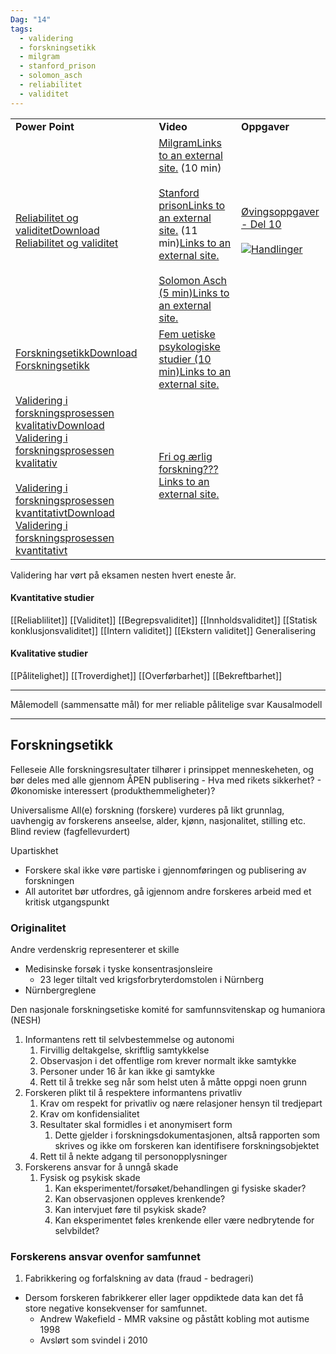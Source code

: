 ```yaml
---
Dag: "14"
tags:
  - validering
  - forskningsetikk
  - milgram
  - stanford_prison
  - solomon_asch
  - reliabilitet
  - validitet
---
```

|                                                                                                                                                                                                                                                                                                                                                                                                                                                                                                                                                                                                                                                   |                                                                                                                                                                                                                                                                                                                                                                                   |                                                                                                                                                                                                                                                                            |
| ------------------------------------------------------------------------------------------------------------------------------------------------------------------------------------------------------------------------------------------------------------------------------------------------------------------------------------------------------------------------------------------------------------------------------------------------------------------------------------------------------------------------------------------------------------------------------------------------------------------------------------------------- | --------------------------------------------------------------------------------------------------------------------------------------------------------------------------------------------------------------------------------------------------------------------------------------------------------------------------------------------------------------------------------- | -------------------------------------------------------------------------------------------------------------------------------------------------------------------------------------------------------------------------------------------------------------------------- |
| **Power Point**                                                                                                                                                                                                                                                                                                                                                                                                                                                                                                                                                                                                                                   | **Video**                                                                                                                                                                                                                                                                                                                                                                         | **Oppgaver**                                                                                                                                                                                                                                                               |
| [Reliabilitet og validitet](https://usn.instructure.com/courses/33297/files/3890789?wrap=1 "Reliabilitet og validitet.ppt")[Download Reliabilitet og validitet](https://usn.instructure.com/courses/33297/files/3890789/download?download_frd=1)                                                                                                                                                                                                                                                                                                                                                                                                  | [MilgramLinks to an external site.](https://www.youtube.com/watch?v=y6GxIuljT3w) (10 min) <br><br>[Stanford prisonLinks to an external site.](https://www.youtube.com/watch?v=IRR7CwdHxUE) (11 min)[Links to an external site.](https://www.youtube.com/watch?v=KND_bBDE8RQ)<br><br>[Solomon Asch (5 min)Links to an external site.](https://www.youtube.com/watch?v=TYIh4MkcfJA) | [Øvingsoppgaver - Del 10](https://usn.instructure.com/courses/33297/files/3716638?wrap=1 "Arbeidsoppgaver Dag 10.doc")<br><br>[![](https://usn.instructure.com/images/svg-icons/svg_icon_download.svg)Handlinger](https://usn.instructure.com/courses/33297/pages/dag-10#) |
| [Forskningsetikk](https://usn.instructure.com/courses/33297/files/3890787?wrap=1 "Forskningsetikk.pptx")[Download Forskningsetikk](https://usn.instructure.com/courses/33297/files/3890787/download?download_frd=1)                                                                                                                                                                                                                                                                                                                                                                                                                               | [Fem uetiske psykologiske studier (10 min)Links to an external site.](https://www.youtube.com/watch?v=zZ3l1jgmYrY)                                                                                                                                                                                                                                                                |                                                                                                                                                                                                                                                                            |
| [Validering i forskningsprosessen kvalitativ](https://usn.instructure.com/courses/33297/files/3890791?wrap=1 "Validering i forskningsprosessen- kvalitativ tilnærming.doc")[Download Validering i forskningsprosessen kvalitativ](https://usn.instructure.com/courses/33297/files/3890791/download?download_frd=1)<br><br>[Validering i forskningsprosessen kvantitativt](https://usn.instructure.com/courses/33297/files/3890790?wrap=1 "Validering i forskningsprosessen- kvantitativ tilnærming.doc")[Download Validering i forskningsprosessen kvantitativt](https://usn.instructure.com/courses/33297/files/3890790/download?download_frd=1) | [Fri og ærlig forskning???Links to an external site.](https://www.youtube.com/watch?v=JSV4VZ8gdUQ)                                                                                                                                                                                                                                                                                |                                                                                                                                                                                                                                                                            |

Validering har vørt på eksamen nesten hvert eneste år.

#### Kvantitative studier
[[Reliablilitet]]
[[Validitet]]
	[[Begrepsvaliditet]]
	[[Innholdsvaliditet]]
	[[Statisk konklusjonsvaliditet]]
	[[Intern validitet]]
	[[Ekstern validitet]]
		Generalisering

#### Kvalitative studier
[[Pålitelighet]]
[[Troverdighet]]
[[Overførbarhet]]
[[Bekreftbarhet]]

---

Målemodell (sammensatte mål) for mer reliable pålitelige svar
Kausalmodell

---

## Forskningsetikk

Felleseie
	Alle forskningsresultater tilhører i prinsippet menneskeheten, og bør deles med alle gjennom ÅPEN publisering
		- Hva med rikets sikkerhet?
		- Økonomiske interessert (produkthemmeligheter)?

Universalisme
	All(e) forskning (forskere) vurderes på likt grunnlag, uavhengig av forskerens anseelse, alder, kjønn, nasjonalitet, stilling etc.
		Blind review (fagfellevurdert)

Upartiskhet
- Forskere skal ikke vøre partiske i gjennomføringen og publisering av forskningen
- All autoritet bør utfordres, gå igjennom andre forskeres arbeid med et kritisk utgangspunkt

### Originalitet

Andre verdenskrig representerer et skille

- Medisinske forsøk i tyske konsentrasjonsleire
	- 23 leger tiltalt ved krigsforbryterdomstolen i Nürnberg
- Nürnbergreglene

Den nasjonale forskningsetiske komité for samfunnsvitenskap og humaniora (NESH)
1. Informantens rett til selvbestemmelse og autonomi
	1. Firvillig deltakgelse, skriftlig samtykkelse
	2. Observasjon i det offentlige rom krever normalt ikke samtykke
	3. Personer under 16 år kan ikke gi samtykke
	4. Rett til å trekke seg når som helst uten å måtte oppgi noen grunn
2. Forskeren plikt til å respektere informantens privatliv
	1. Krav om respekt for privatliv og nære relasjoner hensyn til tredjepart
	2. Krav om konfidensialitet
	3. Resultater skal formidles i et anonymisert form
		1. Dette gjelder i forskningsdokumentasjonen, altså rapporten som skrives og ikke om forskeren kan identifisere forskningsobjektet
	4. Rett til å nekte adgang til personopplysninger
3. Forskerens ansvar for å unngå skade
	1. Fysisk og psykisk skade
		1. Kan eksperimentet/forsøket/behandlingen gi fysiske skader?
		2. Kan observasjonen oppleves krenkende?
		3. Kan intervjuet føre til psykisk skade?
		4. Kan eksperimentet føles krenkende eller være nedbrytende for selvbildet?

### Forskerens ansvar ovenfor samfunnet

1. Fabrikkering og forfalskning av data (fraud - bedrageri)
- Dersom forskeren fabrikkerer eller lager oppdiktede data kan det få store negative konsekvenser for samfunnet.
	- Andrew Wakefield - MMR vaksine og påstått kobling mot autisme 1998
	- Avslørt som svindel i 2010
